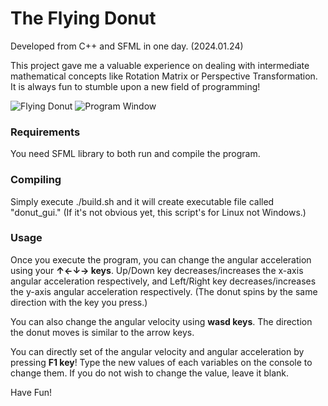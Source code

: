 # The Flying Donut
Developed from C++ and SFML in one day. (2024.01.24)

This project gave me a valuable experience on dealing with intermediate mathematical concepts like Rotation Matrix or Perspective Transformation. It is always fun to stumble upon a new field of programming! 

![Flying Donut](img/donut.gif)
![Program Window](img/program.png)

### Requirements
You need SFML library to both run and compile the program. 

### Compiling 
Simply execute ./build.sh and it will create executable file called "donut_gui." (If it's not obvious yet, this script's for Linux not Windows.)

### Usage
Once you execute the program, you can change the angular acceleration using your **↑←↓→ keys**. Up/Down key decreases/increases the x-axis angular acceleration respectively, and Left/Right key decreases/increases the y-axis angular acceleration respectively. (The donut spins by the same direction with the key you press.) 

You can also change the angular velocity using **wasd keys**. The direction the donut moves is similar to the arrow keys. 

You can directly set of the angular velocity and angular acceleration by pressing **F1 key**! Type the new values of each variables on the console to change them. If you do not wish to change the value, leave it blank. 

Have Fun!
